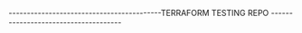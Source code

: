 ------------------------------------------TERRAFORM TESTING REPO -------------------------------------

